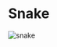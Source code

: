 # Snake 

![snake](https://user-images.githubusercontent.com/54863392/214701046-def4cfdf-6819-42fa-b9ce-452766a206a5.png)
